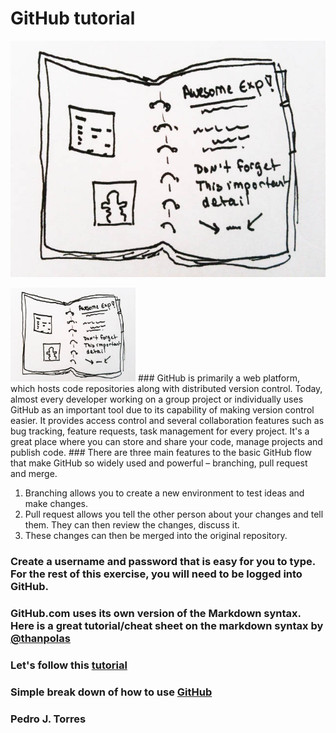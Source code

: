 # GitHub tutorial 

![LabNotebook](./figures/labnotebook.jpg)

 <img src="./figures/labnotebook.jpg" width="200">
### GitHub is primarily a web platform, which hosts code repositories along with distributed version control. Today, almost every developer working on a group project or individually uses GitHub as an important tool due to its capability of making version control easier. It provides access control and several collaboration features such as bug tracking, feature requests, task management for every project. It's a great place where you can store and share your code, manage projects and publish code. 
### There are three main features to the basic GitHub flow that make GitHub so widely used and powerful – branching, pull request and merge. 

1) Branching allows you to create a new environment to test ideas and make changes.
2) Pull request allows you tell the other person about your changes and tell them. They can then review the changes, discuss it.
3) These changes can then be merged into the original repository.

### Create a username and password that is easy for you to type. For the rest of this exercise, you will need to be logged into GitHub.
### GitHub.com uses its own version of the Markdown syntax. Here is a great tutorial/cheat sheet on the markdown syntax by [@thanpolas](https://github.com/thanpolas/Practice/blob/master/Markdown-Cheatsheet.md)
### Let's follow this [tutorial](https://guides.github.com/activities/hello-world/)
### Simple break down of how to use [GitHub](https://guides.github.com/introduction/flow/)

### Pedro J. Torres
